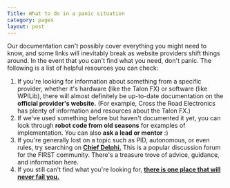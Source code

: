 ```yaml
---
Title: What to do in a panic situation
category: pages
layout: post
---
```

Our documentation can't possibly cover everything you might need to know, and some links will inevitably break as website providers shift things around. In the event that you can't find what you need, don't panic. The following is a list of helpful resources you can check:
1. If you're looking for information about something from a specific provider, whether it's hardware (like the Talon FX) or software (like WPILib), there will almost definitely be up-to-date documentation on the **official provider's website.** (For example, Cross the Road Electronics has plenty of information and resources about the Talon FX.)
2. If we've used something before but haven't documented it yet, you can look through **robot code from old seasons** for examples of implementation. You can also **ask a lead or mentor** :)
3. If you're generally lost on a topic such as PID, autonomous, or even rules, try searching on **[Chief Delphi.](https://www.chiefdelphi.com/)** This is a popular discussion forum for the FIRST community. There's a treasure trove of advice, guidance, and information here.
4. If you still can't find what you're looking for, **[there is one place that will never fail you.](https://search.aol.com)**